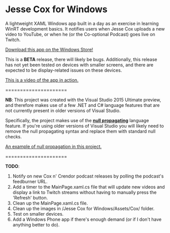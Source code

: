 Jesse Cox for Windows=====================A lightweight XAML Windows app built in a day as an exercise in learning WinRT development basics. It notifies users when Jesse Cox uploads a new video to YouTube, or when he (or the Co-optional Podcast) goes live on Twitch. [Download this app on the Windows Store!](http://apps.microsoft.com/windows/app/jesse-cox-for-windows/3911c24b-4b3b-4247-9932-439b68974b58)This is a **BETA** release, there will likely be bugs. Additionally, this release has not yet been tested on devices with smaller screens, and there are expected to be display-related issues on these devices.[This is a video of the app in action.](https://www.youtube.com/watch?v=-iNRvat2QBA)=====================**NB**: This project was created with the Visual Studio 2015 Ultimate preview, and therefore makes use of a few .NET and C# language features that are not currently present in older versions of Visual Studio.Specifically, the project makes use of the **[null propagating](https://roslyn.codeplex.com/discussions/540883)** language feature. If you're using older versions of Visual Studio you will likely need to remove the null propagating syntax and replace them with standard null checks. [An example of null propagation in this project.](https://github.com/asyncwords/Jesse-Cox-for-Windows/blob/master/Background%20Tasks/SourceCheckerTask.cs#L78)=====================**TODO**:1. Notify on new Cox n' Crendor podcast releases by polling the podcast's feedburner URL.2. Add a timer to the MainPage.xaml.cs file that will update new videos and display a link to Twitch streams without having to manually press the 'Refresh' button.3. Clean up the MainPage.xaml.cs file.4. Clean up the images in /Jesse Cox for Windows/Assets/Cox/ folder.5. Test on smaller devices.6. Add a Windows Phone app if there's enough demand (or if I don't have anything better to do).